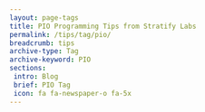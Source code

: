 ```yaml
---
layout: page-tags
title: PIO Programming Tips from Stratify Labs
permalink: /tips/tag/pio/
breadcrumb: tips
archive-type: Tag
archive-keyword: PIO
sections:
 intro: Blog
 brief: PIO Tag
 icon: fa fa-newspaper-o fa-5x
---
```

